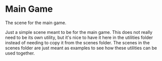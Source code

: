 # Main Game
The scene for the main game.

Just a simple scene meant to be for the main game. This does not really need to be its own utility, but it's nice to have it here in the utilities folder instead of needing to copy it from the scenes folder. The scenes in the scenes folder are just meant as examples to see how these utilities can be used together.
